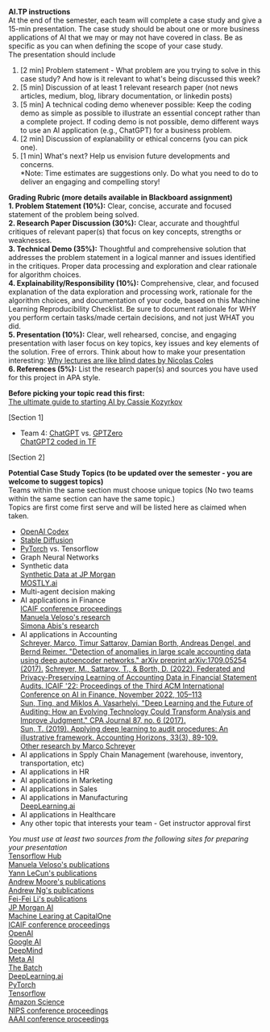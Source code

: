**AI.TP instructions**  
At the end of the semester, each team will complete a case study and give a 15-min presentation.
The case study should be about one or more business applications of AI that we may or may not have covered in class.
Be as specific as you can when defining the scope of your case study.  
The presentation should include  
1. [2 min] Problem statement - What problem are you trying to solve in this case study? And how is it relevant to what's being discussed this week?  
2. [5 min] Discussion of at least 1 relevant research paper (not news articles, medium, blog, library documentation, or linkedin posts)
3. [5 min] A technical coding demo whenever possible: Keep the coding demo as simple as possible to illustrate an essential concept rather than a complete project. If coding demo is not possible, demo different ways to use an AI application (e.g., ChatGPT) for a business problem.  
4. [2 min] Discussion of explanability or ethical concerns (you can pick one).  
5. [1 min] What's next? Help us envision future developments and concerns.    
*Note: Time estimates are suggestions only. Do what you need to do to deliver an engaging and compelling story!

**Grading Rubric (more details available in Blackboard assignment)**  
**1. Problem Statement (10%):** Clear, concise, accurate and focused statement of the problem being solved.  
**2. Research Paper Discussion (30%):** Clear, accurate and thoughtful critiques of relevant paper(s) that focus on key concepts, strengths or weaknesses.  
**3. Technical Demo (35%):** Thoughtful and comprehensive solution that addresses the problem statement in a logical manner and issues identified in the critiques. Proper data processing and exploration and clear rationale for algorithm choices.  
**4. Explainability/Responsibility (10%):** Comprehensive, clear, and focused explanation of the data exploration and processing work, rationale for the algorithm choices, and documentation of your code, based on this Machine Learning Reproducibility Checklist. Be sure to document rationale for WHY you perform certain tasks/made certain decisions, and not just WHAT you did.  
**5. Presentation (10%):** Clear, well rehearsed, concise, and engaging presentation with laser focus on key topics, key issues and key elements of the solution. Free of errors. Think about how to make your presentation interesting: [Why lectures are like blind dates by Nicolas Coles](https://www.nature.com/articles/d41586-022-01798-6)   
**6. References (5%):** List the research paper(s) and sources you have used for this project in APA style.  

**Before picking your topic read this first:**  
[The ultimate guide to starting AI by Cassie Kozyrkov](https://www.linkedin.com/pulse/ultimate-guide-starting-ai-cassie-kozyrkov/)   

[Section 1]  
- Team 4: [ChatGPT](https://openai.com/blog/chatgpt/) vs. [GPTZero](https://gptzero.me/)  
        [ChatGPT2 coded in TF](https://github.com/openai/gpt-2/blob/master/src/model.py)  

[Section 2]  

**Potential Case Study Topics (to be updated over the semester - you are welcome to suggest topics)**  
Teams within the same section must choose unique topics (No two teams within the same section can have the same topic.)  
Topics are first come first serve and will be listed here as claimed when taken.  
- [OpenAI Codex](https://openai.com/blog/openai-codex/)  
- [Stable Diffusion](https://stablediffusionweb.com/)  
- [PyTorch](https://pytorch.org/) vs. Tensorflow    
- Graph Neural Networks
- Synthetic data  
    [Synthetic Data at JP Morgan](https://www.jpmorgan.com/synthetic-data)  
    [MOSTLY.ai](https://mostly.ai/)
- Multi-agent decision making
- AI applications in Finance  
    [ICAIF conference proceedings](https://dl.acm.org/conference/icaif)  
    [Manuela Veloso's research](http://www.cs.cmu.edu/~mmv/Veloso.html)  
    [Simona Abis's research](https://scholar.google.com/citations?user=7U9pqdMAAAAJ)  
- AI applications in Accounting  
    [Schreyer, Marco, Timur Sattarov, Damian Borth, Andreas Dengel, and Bernd Reimer. "Detection of anomalies in large scale accounting data using deep autoencoder networks." arXiv preprint arXiv:1709.05254 (2017).](https://arxiv.org/abs/1709.05254)
    [Schreyer, M., Sattarov, T., & Borth, D. (2022). Federated and Privacy-Preserving Learning of Accounting Data in Financial Statement Audits. ICAIF '22: Proceedings of the Third ACM International Conference on AI in Finance, November 2022, 105–113](https://dl.acm.org/doi/10.1145/3533271.3561674)  
    [Sun, Ting, and Miklos A. Vasarhelyi. "Deep Learning and the Future of Auditing: How an Evolving Technology Could Transform Analysis and Improve Judgment." CPA Journal 87, no. 6 (2017).](https://www-proquest-com.proxy.wm.edu/docview/2213055096?pq-origsite=gscholar&fromopenview=true)  
    [Sun, T. (2019). Applying deep learning to audit procedures: An illustrative framework. Accounting Horizons, 33(3), 89-109.](https://publications.aaahq.org/accounting-horizons/article-abstract/33/3/89/2426/Applying-Deep-Learning-to-Audit-Procedures-An?redirectedFrom=fulltext)  
    [Other research by Marco Schreyer](https://scholar.google.com/citations?user=O6V5YkEAAAAJ&hl=en)  
- AI applications in Spply Chain Management (warehouse, inventory, transportation, etc) 
- AI applications in HR  
- AI applications in Marketing  
- AI applications in Sales 
- AI applications in Manufacturing  
    [DeepLearning.ai](https://www.deeplearning.ai/)  
- AI applications in Healthcare
- Any other topic that interests your team - Get instructor approval first

*You must use at least two sources from the following sites for preparing your presentation*  
[Tensorflow Hub](https://www.tensorflow.org/hub)  
[Manuela Veloso's publications](http://www.cs.cmu.edu/~mmv/Veloso.html)  
[Yann LeCun's publications](https://scholar.google.com/citations?hl=en&user=WLN3QrAAAAAJ)  
[Andrew Moore's publications](https://scholar.google.com/citations?hl=en&user=PbfkKLcAAAAJ)  
[Andrew Ng's publications](https://scholar.google.com/citations?hl=en&user=mG4imMEAAAAJ)  
[Fei-Fei Li's publications](https://scholar.google.com/citations?user=rDfyQnIAAAAJ&hl=en&oi=ao)  
[JP Morgan AI](https://www.jpmorgan.com/technology/artificial-intelligence)  
[Machine Learing at CapitalOne](https://www.capitalone.com/tech/machine-learning/?gclid=CjwKCAiA2L-dBhACEiwAu8Q9YD7j7BaUQ6QMRoYlEjIultzy3iWhhHLefxbp3qXdaKjD6kUnVDC19RoCOBMQAvD_BwE)  
[ICAIF conference proceedings](https://dl.acm.org/conference/icaif)  
[OpenAI](https://openai.com/)  
[Google AI](https://ai.google/)  
[DeepMind](https://www.deepmind.com/)  
[Meta AI](https://ai.facebook.com/)  
[The Batch](https://www.deeplearning.ai/the-batch/)  
[DeepLearning.ai](https://www.deeplearning.ai/)  
[PyTorch](https://pytorch.org/)  
[Tensorflow](https://www.tensorflow.org/)  
[Amazon Science](https://www.amazon.science/research-areas)  
[NIPS conference proceedings](https://proceedings.neurips.cc/)  
[AAAI conference proceedings](https://aaai.org/Library/conferences-library.php)  
